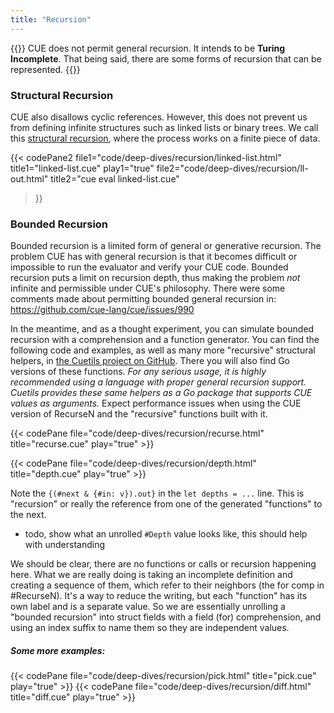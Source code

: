 ```yaml
---
title: "Recursion"
---
```


{{<lead>}}
CUE does not permit general recursion. It intends to be **Turing Incomplete**.
That being said, there are some forms of recursion that can be represented.
{{</lead>}}


### Structural Recursion

CUE also disallows cyclic references.
However, this does not prevent us from defining infinite structures
such as linked lists or binary trees.
We call this [structural recursion](https://en.wikipedia.org/wiki/Recursion_%28computer_science%29%23Structural_versus_generative_recursion),
where the process works on a finite piece of data.

{{< codePane2
	file1="code/deep-dives/recursion/linked-list.html" title1="linked-list.cue" play1="true"
	file2="code/deep-dives/recursion/ll-out.html" title2="cue eval linked-list.cue"
>}}


### Bounded Recursion

Bounded recursion is a limited form of general or generative recursion.
The problem CUE has with general recursion is that it becomes difficult or impossible
to run the evaluator and verify your CUE code.
Bounded recursion puts a limit on recursion depth,
thus making the problem _not_ infinite and permissible under CUE's philosophy.
There were some comments made about permitting bounded general recursion
in: https://github.com/cue-lang/cue/issues/990

In the meantime, and as a thought experiment,
you can simulate bounded recursion with a comprehension
and a function generator.
You can find the following code and examples,
as well as many more "recursive" structural helpers,
in [the Cuetils project on GitHub](https://github.com/hofstadter-io/cuetils).
There you will also find Go versions of these functions.
_For any serious usage, it is highly recommended using
a language with proper general recursion support.
Cuetils provides these same helpers as a Go package
that supports CUE values as arguments._
Expect performance issues when using the CUE version
of RecurseN and the "recursive" functions built with it.

{{< codePane file="code/deep-dives/recursion/recurse.html" title="recurse.cue" play="true" >}}

{{< codePane file="code/deep-dives/recursion/depth.html" title="depth.cue" play="true" >}}

Note the `{(#next & {#in: v}).out}` in the `let depths = ...` line.
This is "recursion" or really the reference from one of the generated "functions" to the next.

- todo, show what an unrolled `#Depth` value looks like, this should help with understanding

We should be clear, there are no functions or calls or recursion happening here.
What we are really doing is taking an incomplete definition and creating a sequence of them,
which refer to their neighbors (the for comp in #RecurseN).
It's a way to reduce the writing, but each "function" has its own label and is a separate value.
So we are essentially unrolling a "bounded recursion" into struct fields with a field (for) comprehension,
and using an index suffix to name them so they are independent values.

##### Some more examples:


{{< codePane file="code/deep-dives/recursion/pick.html" title="pick.cue" play="true" >}}
{{< codePane file="code/deep-dives/recursion/diff.html" title="diff.cue" play="true" >}}

